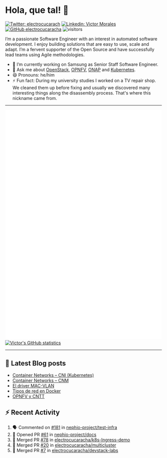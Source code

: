 # Hola, que tal! 👋

[![Twitter: electrocucarach](https://img.shields.io/twitter/follow/electrocucarach?style=social)](https://twitter.com/electrocucarach)
[![Linkedin: Victor Morales](https://img.shields.io/badge/-VictorMorales-blue?style=flat-square&logo=Linkedin&logoColor=white&link=https://www.linkedin.com/in/electrocucaracha/)](https://www.linkedin.com/in/electrocucaracha/)
[![GitHub electrocucaracha](https://img.shields.io/github/followers/electrocucaracha?label=follow&style=social)](https://github.com/electrocucaracha)
![visitors](https://visitor-badge.laobi.icu/badge?page_id=electrocucaracha.electrocucaracha)

I’m a passionate Software Engineer with an interest in automated
software development. I enjoy building solutions that are easy to use,
scale and adapt. I’m a fervent supporter of the Open Source and have
successfully lead teams using Agile methodologies.

- 🔭 I’m currently working on Samsung as Senior Staff Software
Engineer.
- 💬 Ask me about [OpenStack](https://www.openstack.org/),
[OPNFV](https://www.opnfv.org/), [ONAP](https://www.onap.org/) and
[Kubernetes](https://kubernetes.io/).
- 😄 Pronouns: he/him
- ⚡ Fun fact: During my university studies I worked on a TV repair
shop. We cleaned them up before fixing and usually we discovered many
interesting things along the disassembly process. That's where this
nickname came from.

---

![Metrics](https://github.com/electrocucaracha/electrocucaracha/blob/master/github-metrics.svg)
[![Victor's GitHub statistics](https://github-readme-stats.vercel.app/api?username=electrocucaracha)](https://github.com/anuraghazra/github-readme-stats#github-stats-card)

---

## 📘 Latest Blog posts

<!-- BLOG-POST-LIST:START -->
- [Container Networks – CNI &lpar;Kubernetes&rpar;](https://electrocucaracha.com/2021/07/05/container-networks-cni/)
- [Container Networks – CNM](https://electrocucaracha.com/2020/08/28/container-network-model/)
- [El driver MAC-VLAN](https://electrocucaracha.com/2020/07/01/el-driver-mac-vlan/)
- [Tipos de red en Docker](https://electrocucaracha.com/2020/06/13/tipos-de-red-en-docker/)
- [OPNFV y CNTT](https://electrocucaracha.com/2020/05/29/opnfv-y-cntt/)
<!-- BLOG-POST-LIST:END -->

## :zap: Recent Activity

<!--START_SECTION:activity-->
1. 🗣 Commented on [#181](https://github.com/nephio-project/test-infra/pull/181#issuecomment-1707230681) in [nephio-project/test-infra](https://github.com/nephio-project/test-infra)
2. 💪 Opened PR [#61](https://github.com/nephio-project/docs/pull/61) in [nephio-project/docs](https://github.com/nephio-project/docs)
3. 🎉 Merged PR [#78](https://github.com/electrocucaracha/k8s-Ingress-demo/pull/78) in [electrocucaracha/k8s-Ingress-demo](https://github.com/electrocucaracha/k8s-Ingress-demo)
4. 🎉 Merged PR [#20](https://github.com/electrocucaracha/multicluster/pull/20) in [electrocucaracha/multicluster](https://github.com/electrocucaracha/multicluster)
5. 🎉 Merged PR [#7](https://github.com/electrocucaracha/devstack-labs/pull/7) in [electrocucaracha/devstack-labs](https://github.com/electrocucaracha/devstack-labs)
<!--END_SECTION:activity-->
